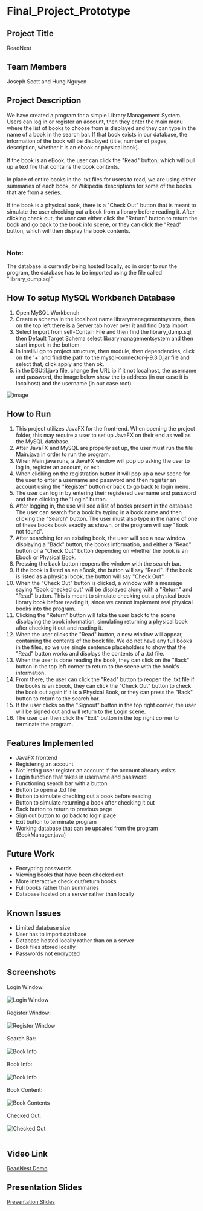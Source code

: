 # Final_Project_Prototype
## Project Title
ReadNest

## Team Members
Joseph Scott and Hung Nguyen

## Project Description
We have created a program for a simple Library Management System. Users can log in or register an account, then they enter the main menu where the list of books to choose from is displayed and they can type in the name of a book in the search bar. If that book exists in our database, the information of the book will be displayed (title, number of pages, description, whether it is an ebook or physical book).<br><br>
If the book is an eBook, the user can click the "Read" button, which will pull up a text file that contains the book contents.<br><br>
In place of entire books in the .txt files for users to read, we are using either summaries of each book, or Wikipedia descriptions for some of the books that are from a series.<br><br>
If the book is a physical book, there is a "Check Out" button that is meant to simulate the user checking out a book from a library before reading it. 
After clicking check out, the user can either click the "Return" button to return the book and go back to the book info scene, or they can click the "Read" button, which will then display the book contents. <br><br>
### Note:
The database is currently being hosted locally, so in order to run the program, the database has to be imported using the file called "library_dump.sql"


## How To setup MySQL Workbench Database
1. Open MySQL Workbench
2. Create a schema in the localhost name librarymanagementsystem, then on the top left there is a Server tab hover over it and find Data import
3. Select Import from self-Contain File and then find the library_dump.sql, then Default Target Schema select librarymanagementsystem and then start import in the bottom
4. In intelliJ go to project structure, then module, then dependencies, click on the '+' and find the path to the mysql-connector-j-9.3.0.jar file and select that, click apply and then ok.
5. in the DBUtil.java file, change the URL ip if it not localhost, the username and password, the image below show the ip address (in our case it is localhost) and the username (in our case root)

![image](https://github.com/user-attachments/assets/4f2adc6b-6397-463d-a117-b2571775e527)

## How to Run
1. This project utilizes JavaFX for the front-end. When opening the project folder, this may require a user to set up JavaFX on their end as well as the MySQL database.
2. After JavaFX and MySQL are properly set up, the user must run the file Main.java in order to run the program.
3. When Main.java runs, a JavaFX window will pop up asking the user to log in, register an account, or exit.
4. When clicking on the registration button it will pop up a new scene for the user to enter a username and password and then register an account using the "Register" button or back to go back to login menu.
5. The user can log in by entering their registered username and password and then clicking the "Login" button. 
4. After logging in, the use will see a list of books present in the database. The user can search for a book by typing in a book name and then clicking the "Search" button. The user must also type in the name of one of these books book exactly as shown, or the program will say "Book not found".
5. After searching for an existing book, the user will see a new window displaying a "Back" button, the books information, and either a "Read" button or a "Check Out" button depending on whether the book is an Ebook or Physical Book.
6. Pressing the back button reopens the window with the search bar.
7. If the book is listed as an eBook, the button will say "Read". If the book is listed as a physical book, the button will say "Check Out".
8. When the "Check Out" button is clicked, a window with a message saying "Book checked out" will be displayed along with a "Return" and "Read" button. This is meant to simulate checking out a physical book library book before reading it, since we cannot implement real physical books into the program.
9. Clicking the "Return" button will take the user back to the scene displaying the book information, simulating returning a physical book after checking it out and reading it.
10. When the user clicks the "Read" button, a new window will appear, containing the contents of the book file. We do not have any full books in the files, so we use single sentence placeholders to show that the "Read" button works and displays the contents of a .txt file.
11. When the user is done reading the book, they can click on the "Back" button in the top left corner to return to the scene with the book's information.
13. From there, the user can click the "Read" button to reopen the .txt file if the books is an Ebook, they can click the "Check Out" button to check the book out again if it is a Physical Book, or they can press the "Back" button to return to the search bar.
14. If the user clicks on the "Signout" button in the top right corner, the user will be signed out and will return to the Login scene.
15. The user can then click the "Exit" button in the top right corner to terminate the program.


## Features Implemented
* JavaFX frontend
* Registering an account
* Not letting user register an account if the account already exists
* Login function that takes in username and password
* Functioning search bar with a button
* Button to open a .txt file
* Button to simulate checking out a book before reading
* Button to simulate returning a book after checking it out
* Back button to return to previous page
* Sign out button to go back to login page
* Exit button to terminate program
* Working database that can be updated from the program (BookManager.java)

## Future Work
* Encrypting passwords
* Viewing books that have been checked out
* More interactive check out/return books
* Full books rather than summaries
* Database hosted on a server rather than locally

## Known Issues
* Limited database size
* User has to import database
* Database hosted locally rather than on a server
* Book files stored locally 
* Passwords not encrypted

## Screenshots
Login Window: <br><br>
![Login Window](https://github.com/user-attachments/assets/9a81588a-f71a-414d-97a2-d62d91470180) <br><br>
Register Window: <br><br>
![Register Window](https://github.com/user-attachments/assets/33a51ed7-b438-43da-807e-42ede882e17c) <br><br>
Search Bar: <br><br>
![Book Info](https://github.com/user-attachments/assets/ef88fb85-f845-44a3-981c-d430b30d49eb)<br><br>
Book Info: <br><br>
![Book Info](https://github.com/user-attachments/assets/c5663b03-46ac-4fd1-a623-7e3d71826292)<br><br>
Book Content: <br><br>
![Book Contents](https://github.com/user-attachments/assets/88d48ab8-df8e-444f-bba9-33fd1086fdf8)<br><br>
Checked Out: <br><br>
![Checked Out](https://github.com/user-attachments/assets/5d6c4b0f-1078-48b9-a92a-f9527611e088)<br><br>

## Video Link
[ReadNest Demo](https://drive.google.com/file/d/1xk6BrmW9gPzdWaKs8z9s6xHsbY7auOoa/view?usp=sharing)

## Presentation Slides
[Presentation Slides](https://docs.google.com/presentation/d/1PyiXEKkdMlJtVLLLZpmlGUGzutaxkC08/edit?usp=sharing&ouid=107644666725365871856&rtpof=true&sd=true)

